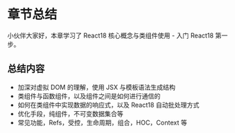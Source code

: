 # 章节总结

小伙伴大家好，本章学习了 React18 核心概念与类组件使用 - 入门 React18 第一步。

## 总结内容

- 加深对虚拟 DOM 的理解，使用 JSX 与模板语法生成结构
- 类组件与函数组件，以及组件之间是如何进行通信的
- 如何在类组件中实现数据的响应式，以及 React18 自动批处理方式
- 优化手段，纯组件，不可变数据集合等
- 常见功能，Refs，受控，生命周期，组合，HOC，Context 等
